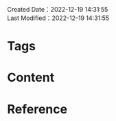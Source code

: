 Created Date：2022-12-19 14:31:55  
Last Modified：2022-12-19 14:31:55

# Tags

# Content

# Reference
